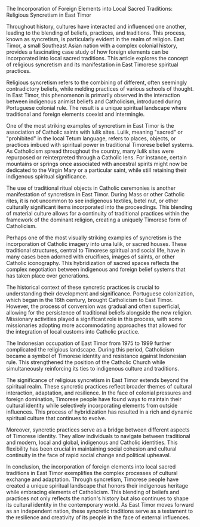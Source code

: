 The Incorporation of Foreign Elements into Local Sacred Traditions: Religious Syncretism in East Timor

Throughout history, cultures have interacted and influenced one another, leading to the blending of beliefs, practices, and traditions. This process, known as syncretism, is particularly evident in the realm of religion. East Timor, a small Southeast Asian nation with a complex colonial history, provides a fascinating case study of how foreign elements can be incorporated into local sacred traditions. This article explores the concept of religious syncretism and its manifestation in East Timorese spiritual practices.

Religious syncretism refers to the combining of different, often seemingly contradictory beliefs, while melding practices of various schools of thought. In East Timor, this phenomenon is primarily observed in the interaction between indigenous animist beliefs and Catholicism, introduced during Portuguese colonial rule. The result is a unique spiritual landscape where traditional and foreign elements coexist and intermingle.

One of the most striking examples of syncretism in East Timor is the association of Catholic saints with lulik sites. Lulik, meaning "sacred" or "prohibited" in the local Tetum language, refers to places, objects, or practices imbued with spiritual power in traditional Timorese belief systems. As Catholicism spread throughout the country, many lulik sites were repurposed or reinterpreted through a Catholic lens. For instance, certain mountains or springs once associated with ancestral spirits might now be dedicated to the Virgin Mary or a particular saint, while still retaining their indigenous spiritual significance.

The use of traditional ritual objects in Catholic ceremonies is another manifestation of syncretism in East Timor. During Mass or other Catholic rites, it is not uncommon to see indigenous textiles, betel nut, or other culturally significant items incorporated into the proceedings. This blending of material culture allows for a continuity of traditional practices within the framework of the dominant religion, creating a uniquely Timorese form of Catholicism.

Perhaps one of the most visually striking examples of syncretism is the incorporation of Catholic imagery into uma lulik, or sacred houses. These traditional structures, central to Timorese spiritual and social life, have in many cases been adorned with crucifixes, images of saints, or other Catholic iconography. This hybridization of sacred spaces reflects the complex negotiation between indigenous and foreign belief systems that has taken place over generations.

The historical context of these syncretic practices is crucial to understanding their development and significance. Portuguese colonization, which began in the 16th century, brought Catholicism to East Timor. However, the process of conversion was gradual and often superficial, allowing for the persistence of traditional beliefs alongside the new religion. Missionary activities played a significant role in this process, with some missionaries adopting more accommodating approaches that allowed for the integration of local customs into Catholic practice.

The Indonesian occupation of East Timor from 1975 to 1999 further complicated the religious landscape. During this period, Catholicism became a symbol of Timorese identity and resistance against Indonesian rule. This strengthened the position of the Catholic Church while simultaneously reinforcing its ties to indigenous culture and traditions.

The significance of religious syncretism in East Timor extends beyond the spiritual realm. These syncretic practices reflect broader themes of cultural interaction, adaptation, and resilience. In the face of colonial pressures and foreign domination, Timorese people have found ways to maintain their cultural identity while selectively incorporating elements from outside influences. This process of hybridization has resulted in a rich and dynamic spiritual culture that continues to evolve.

Moreover, syncretic practices serve as a bridge between different aspects of Timorese identity. They allow individuals to navigate between traditional and modern, local and global, indigenous and Catholic identities. This flexibility has been crucial in maintaining social cohesion and cultural continuity in the face of rapid social change and political upheaval.

In conclusion, the incorporation of foreign elements into local sacred traditions in East Timor exemplifies the complex processes of cultural exchange and adaptation. Through syncretism, Timorese people have created a unique spiritual landscape that honors their indigenous heritage while embracing elements of Catholicism. This blending of beliefs and practices not only reflects the nation's history but also continues to shape its cultural identity in the contemporary world. As East Timor moves forward as an independent nation, these syncretic traditions serve as a testament to the resilience and creativity of its people in the face of external influences.
